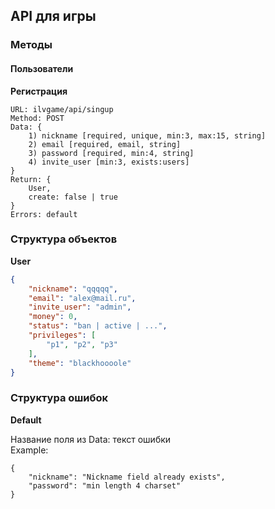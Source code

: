 ## API для игры

### Методы

#### Пользователи

**Регистрация**

```
URL: ilvgame/api/singup
Method: POST
Data: {
    1) nickname [required, unique, min:3, max:15, string]
    2) email [required, email, string]
    3) password [required, min:4, string]
    4) invite_user [min:3, exists:users]
}
Return: {
    User,
    create: false | true
}
Errors: default
``` 


### Структура объектов

**User**
```json
{
    "nickname": "qqqqq",
    "email": "alex@mail.ru",
    "invite_user": "admin",
    "money": 0,
    "status": "ban | active | ...",
    "privileges": [
        "p1", "p2", "p3"
    ],
    "theme": "blackhoooole"
}
```

### Структура ошибок

**Default**

Название поля из Data: текст ошибки  
Example:
```
{
    "nickname": "Nickname field already exists",
    "password": "min length 4 charset"
}
```
